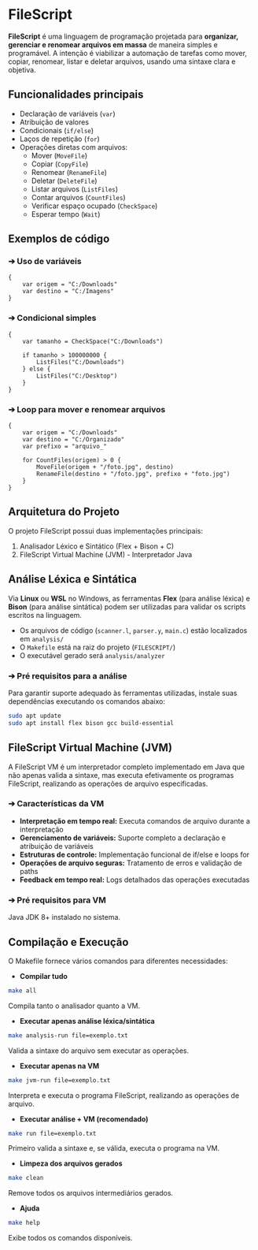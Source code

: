 # FileScript

**FileScript** é uma linguagem de programação projetada para **organizar, gerenciar e renomear arquivos em massa** de maneira simples e programável. A intenção é viabilizar a automação de tarefas como mover, copiar, renomear, listar e deletar arquivos, usando uma sintaxe clara e objetiva.

## Funcionalidades principais

- Declaração de variáveis (`var`)
- Atribuição de valores
- Condicionais (`if/else`)
- Laços de repetição (`for`)
- Operações diretas com arquivos:
  - Mover (`MoveFile`)
  - Copiar (`CopyFile`)
  - Renomear (`RenameFile`)
  - Deletar (`DeleteFile`)
  - Listar arquivos (`ListFiles`)
  - Contar arquivos (`CountFiles`)
  - Verificar espaço ocupado (`CheckSpace`)
  - Esperar tempo (`Wait`)

## Exemplos de código

### ➔ Uso de variáveis

```plaintext
{
    var origem = "C:/Downloads"
    var destino = "C:/Imagens"
}
```

### ➔ Condicional simples

```plaintext
{
    var tamanho = CheckSpace("C:/Downloads")
    
    if tamanho > 100000000 {
        ListFiles("C:/Downloads")
    } else {
        ListFiles("C:/Desktop")
    }
}
```

### ➔ Loop para mover e renomear arquivos

```plaintext
{
    var origem = "C:/Downloads"
    var destino = "C:/Organizado"
    var prefixo = "arquivo_"

    for CountFiles(origem) > 0 {
        MoveFile(origem + "/foto.jpg", destino)
        RenameFile(destino + "/foto.jpg", prefixo + "foto.jpg")
    }
}
```

## Arquitetura do Projeto

O projeto FileScript possui duas implementações principais:

1. Analisador Léxico e Sintático (Flex + Bison + C)
2. FileScript Virtual Machine (JVM) - Interpretador Java

## Análise Léxica e Sintática

Via **Linux** ou **WSL** no Windows, as ferramentas **Flex** (para análise léxica) e **Bison** (para análise sintática) podem ser utilizadas para validar os scripts escritos na linguagem.

- Os arquivos de código (`scanner.l`, `parser.y`, `main.c`) estão localizados em `analysis/`
- O `Makefile` está na raiz do projeto (`FILESCRIPT/`)
- O executável gerado será `analysis/analyzer`

### ➔ Pré requisitos para a análise

Para garantir suporte adequado às ferramentas utilizadas, instale suas dependências executando os comandos abaixo:

```bash
sudo apt update
sudo apt install flex bison gcc build-essential
```

## FileScript Virtual Machine (JVM)

A FileScript VM é um interpretador completo implementado em Java que não apenas valida a sintaxe, mas executa efetivamente os programas FileScript, realizando as operações de arquivo especificadas.

### ➔ Características da VM

- **Interpretação em tempo real:** Executa comandos de arquivo durante a interpretação
- **Gerenciamento de variáveis:** Suporte completo a declaração e atribuição de variáveis
- **Estruturas de controle:** Implementação funcional de if/else e loops for
- **Operações de arquivo seguras:** Tratamento de erros e validação de paths
- **Feedback em tempo real:** Logs detalhados das operações executadas

### ➔ Pré requisitos para VM

Java JDK 8+ instalado no sistema.

## Compilação e Execução

O Makefile fornece vários comandos para diferentes necessidades:

- **Compilar tudo**

```bash
make all
```

Compila tanto o analisador quanto a VM.

- **Executar apenas análise léxica/sintática**

```bash
make analysis-run file=exemplo.txt
```

Valida a sintaxe do arquivo sem executar as operações.

- **Executar apenas na VM**

```bash
make jvm-run file=exemplo.txt
```

Interpreta e executa o programa FileScript, realizando as operações de arquivo.

- **Executar análise + VM (recomendado)**

```bash
make run file=exemplo.txt
```

Primeiro valida a sintaxe e, se válida, executa o programa na VM.

- **Limpeza dos arquivos gerados**

```bash
make clean
```

Remove todos os arquivos intermediários gerados.

- **Ajuda**

```bash
make help
```

Exibe todos os comandos disponíveis.
